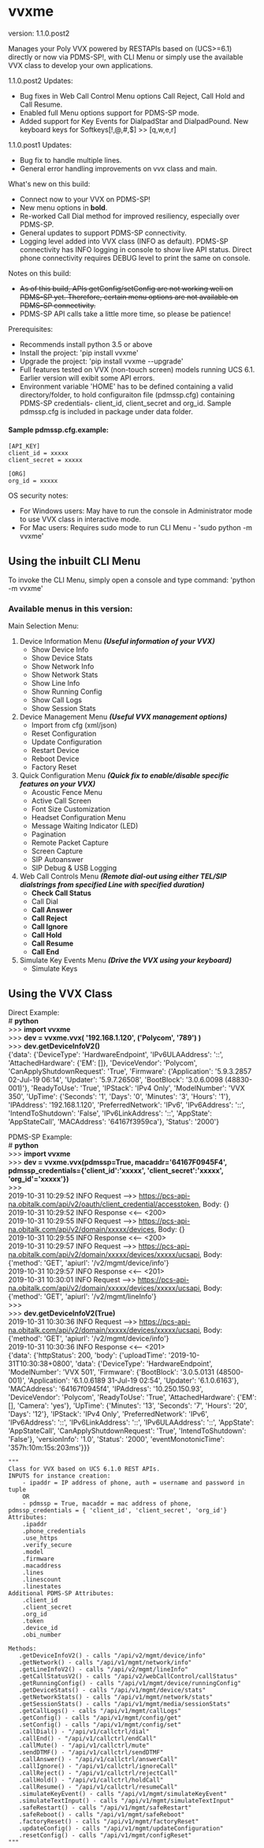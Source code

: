 # vvxme
version: 1.1.0.post2

Manages your Poly VVX powered by RESTAPIs based on (UCS>=6.1) directly or now via PDMS-SP!, with CLI Menu or simply use the available VVX class to develop your own applications.

1.1.0.post2 Updates:
  - Bug fixes in Web Call Control Menu options Call Reject, Call Hold and Call Resume.
  - Enabled full Menu options support for PDMS-SP mode.
  - Added support for Key Events for DialpadStar and DialpadPound. New keyboard keys for Softkeys\[!,@,#,$] >> \[q,w,e,r]

1.1.0.post1 Updates:
  - Bug fix to handle multiple lines.
  - General error handling improvements on vvx class and main.    

What's new on this build:
  - Connect now to your VVX on PDMS-SP! 
  - New menu options in **bold**.
  - Re-worked Call Dial method for improved resiliency, especially over PDMS-SP.
  - General updates to support PDMS-SP connectivity.
  - Logging level added into VVX class (INFO as default). PDMS-SP connectivity has INFO logging in console to show live API status. Direct phone connectivity requires DEBUG level to print the same on console.  

Notes on this build:
  - ~~As of this build, APIs getConfig/setConfig are not working well on PDMS-SP yet. Therefore, certain menu options are not available on PDMS-SP connectivity.~~
  - PDMS-SP API calls take a little more time, so please be patience!


Prerequisites:
  - Recommends install python 3.5 or above
  - Install the project:  'pip install vvxme'
  - Upgrade the project: 'pip install vvxme --upgrade'
  - Full features tested on VVX (non-touch screen) models running UCS 6.1. Earlier version will exibit some API errors.
  - Environment variable 'HOME' has to be defined containing a valid directory/folder, to hold configuraiton file (pdmssp.cfg) containing PDMS-SP credentials- client_id, client_secret and org_id. Sample pdmssp.cfg is included in package under data folder.

#### Sample pdmssp.cfg.example:
    [API_KEY]
    client_id = xxxxx
    client_secret = xxxxx

    [ORG]
    org_id = xxxxx

OS security notes:  
  - For Windows users: May have to run the console in Administrator mode to use VVX class in interactive mode.  
  - For Mac users: Requires sudo mode to run CLI Menu - 'sudo python -m vvxme'  

## Using the inbuilt CLI Menu
To invoke the CLI Menu, simply open a console and type command: 'python -m vvxme' 

### Available menus in this version:
Main Selection Menu:
  1. Device Information Menu *__(Useful information of your VVX)__*
      - Show Device Info
      - Show Device Stats
      - Show Network Info
      - Show Network Stats
      - Show Line Info
      - Show Running Config
      - Show Call Logs
      - Show Session Stats
  2. Device Management Menu *__(Useful VVX management options)__*
      - Import from cfg (xml/json)
      - Reset Configuration
      - Update Configuration
      - Restart Device
      - Reboot Device
      - Factory Reset
  3. Quick Configuration Menu *__(Quick fix to enable/disable specific features on your VVX)__*
      - Acoustic Fence Menu
      - Active Call Screen
      - Font Size Customization
      - Headset Configuration Menu
      - Message Waiting Indicator (LED)
      - Pagination
      - Remote Packet Capture
      - Screen Capture
      - SIP Autoanswer
      - SIP Debug & USB Logging
  4. Web Call Controls Menu *__(Remote dial-out using either TEL/SIP dialstrings from specified Line with specified duration)__*
      - **Check Call Status**
      - Call Dial 
      - **Call Answer**
      - **Call Reject**
      - **Call Ignore**
      - **Call Hold**
      - **Call Resume**
      - **Call End**
  5. Simulate Key Events Menu *__(Drive the VVX using your keyboard)__*
      - Simulate Keys 
  

## Using the VVX Class 

Direct Example:  
\# **python**  
\>>> **import vvxme**  
\>>> **dev = vvxme.vvx( '192.168.1.120', ('Polycom', '789') )**  
\>>> **dev.getDeviceInfoV2()**  
{'data': {'DeviceType': 'HardwareEndpoint', 'IPv6ULAAddress': '::', 'AttachedHardware': {'EM': []}, 'DeviceVendor': 'Polycom', 'CanApplyShutdownRequest': 'True', 'Firmware': {'Application': '5.9.3.2857 02-Jul-19 06:14', 'Updater': '5.9.7.26508', 'BootBlock': '3.0.6.0098 (48830-001)'}, 'ReadyToUse': 'True', 'IPStack': 'IPv4 Only', 'ModelNumber': 'VVX 350', 'UpTime': {'Seconds': '1', 'Days': '0', 'Minutes': '3', 'Hours': '1'}, 'IPAddress': '192.168.1.120', 'PreferredNetwork': 'IPv6', 'IPv6Address': '::', 'IntendToShutdown': 'False', 'IPv6LinkAddress': '::', 'AppState': 'AppStateCall', 'MACAddress': '64167f3959ca'}, 'Status': '2000'}  
  
PDMS-SP Example:  
\# **python**  
\>>> **import vvxme**  
\>>> **dev = vvxme.vvx(pdmssp=True, macaddr='64167F0945F4', pdmssp_credentials={'client_id':'xxxxx', 'client_secret':'xxxxx', 'org_id'='xxxxx'})**  
\>>>   
2019-10-31 10:29:52 INFO     Request -->> https://pcs-api-na.obitalk.com/api/v2/oauth/client_credential/accesstoken, Body: {}  
2019-10-31 10:29:52 INFO     Response <<-- <200>  
2019-10-31 10:29:55 INFO     Request -->> https://pcs-api-na.obitalk.com/api/v2/domain/xxxxx/devices, Body: {}  
2019-10-31 10:29:55 INFO     Response <<-- <200>  
2019-10-31 10:29:57 INFO     Request -->> https://pcs-api-na.obitalk.com/api/v2/domain/xxxxx/devices/xxxxx/ucsapi, Body: {'method': \'GET', 'apiurl': '/v2/mgmt/device/info'}  
2019-10-31 10:29:57 INFO     Response <<-- <201>  
2019-10-31 10:30:01 INFO     Request -->> https://pcs-api-na.obitalk.com/api/v2/domain/xxxxx/devices/xxxxx/ucsapi, Body: {'method': \'GET', 'apiurl': '/v2/mgmt/lineInfo'}  
\>>>    
\>>> **dev.getDeviceInfoV2(True)**  
2019-10-31 10:30:36 INFO     Request -->> https://pcs-api-na.obitalk.com/api/v2/domain/xxxxx/devices/xxxxx/ucsapi, Body: {'method': 'GET', 'apiurl': '/v2/mgmt/device/info'}  
2019-10-31 10:30:36 INFO     Response <<-- <201>  
{'data': {'httpStatus': 200, 'body': {'uploadTime': '2019-10-31T10:30:38+0800', 'data': {'DeviceType': 'HardwareEndpoint', 'ModelNumber': 'VVX 501', 'Firmware': {'BootBlock': '3.0.5.0131 (48500-001)', 'Application': '6.1.0.6189 31-Jul-19 02:54', 'Updater': '6.1.0.6163'}, 'MACAddress': '64167f0945f4', 'IPAddress': '10.250.150.93', 'DeviceVendor': 'Polycom', 'ReadyToUse': 'True', 'AttachedHardware': {'EM': [], 'Camera': 'yes'}, 'UpTime': {'Minutes': '13', 'Seconds': '7', 'Hours': '20', 'Days': '12'}, 'IPStack': 'IPv4 Only', 'PreferredNetwork': 'IPv6', 'IPv6Address': '::', 'IPv6LinkAddress': '::', 'IPv6ULAAddress': '::', 'AppState': 'AppStateCall', 'CanApplyShutdownRequest': 'True', 'IntendToShutdown': 'False'}, 'versionInfo': '1.0', 'Status': '2000', 'eventMonotonicTime': '357h:10m:15s:203ms'}}}  


    """
    Class for VVX based on UCS 6.1.0 REST APIs.
    INPUTS for instance creation:
        - ipaddr = IP address of phone, auth = username and password in tuple
        OR
        - pdmssp = True, macaddr = mac address of phone, pdmssp_credentials = { 'client_id', 'client_secret', 'org_id'}
    Attributes:
        .ipaddr
        .phone_credentials
        .use_https
        .verify_secure
        .model
        .firmware
        .macaddress
        .lines
        .linescount
        .linestates
    Additional PDMS-SP Attributes:
        .client_id
        .client_secret
        .org_id
        .token
        .device_id
        .obi_number
    
    Methods:
       .getDeviceInfoV2() - calls "/api/v2/mgmt/device/info"
       .getNetwork() - calls "/api/v1/mgmt/network/info"
       .getLineInfoV2() - calls "/api/v2/mgmt/lineInfo"
       .getCallStatusV2() - calls "/api/v2/webCallControl/callStatus"
       .getRunningConfig() - calls "/api/v1/mgmt/device/runningConfig"
       .getDeviceStats() - calls "/api/v1/mgmt/device/stats"
       .getNetworkStats() - calls "/api/v1/mgmt/network/stats"
       .getSessionStats() - calls "/api/v1/mgmt/media/sessionStats"
       .getCallLogs() - calls "/api/v1/mgmt/callLogs"
       .getConfig() - calls "/api/v1/mgmt/config/get"
       .setConfig() - calls "/api/v1/mgmt/config/set"
       .callDial() - "/api/v1/callctrl/dial"
       .callEnd() - "/api/v1/callctrl/endCall"
       .callMute() - "/api/v1/callctrl/mute"
       .sendDTMF() - "/api/v1/callctrl/sendDTMF"
       .callAnswer() - "/api/v1/callctrl/answerCall"
       .callIgnore() - "/api/v1/callctrl/ignoreCall"
       .callReject() - "/api/v1/callctrl/rejectCall"
       .callHold() - "/api/v1/callctrl/holdCall"
       .callResume() - "/api/v1/callctrl/resumeCall"
       .simulateKeyEvent() - calls "/api/v1/mgmt/simulateKeyEvent"
       .simulateTextInput() - calls "/api/v1/mgmt/simulateTextInput"
       .safeRestart() - calls "/api/v1/mgmt/safeRestart"
       .safeReboot() - calls "/api/v1/mgmt/safeReboot"
       .factoryReset() - calls "/api/v1/mgmt/factoryReset"
       .updateConfig() - calls "/api/v1/mgmt/updateConfiguration"
       .resetConfig() - calls "/api/v1/mgmt/configReset"
    """
